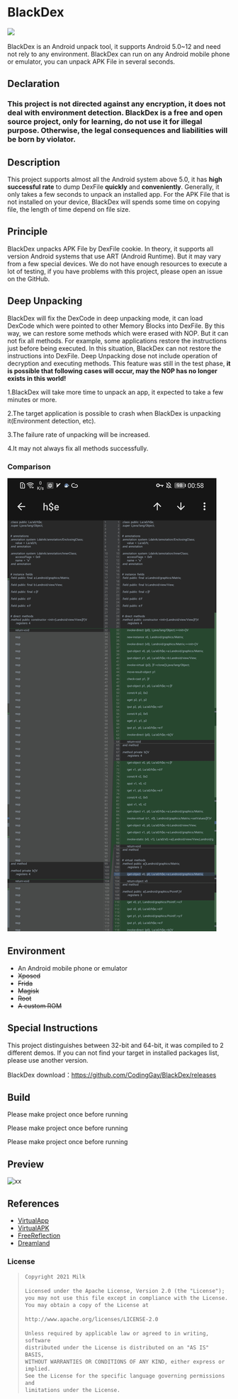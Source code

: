 # BlackDex

![](https://img.shields.io/badge/language-java-brightgreen.svg)

BlackDex is an Android unpack tool, it supports Android 5.0~12 and need not rely to any environment. BlackDex can run on any Android mobile phone or emulator, you can unpack APK File in several seconds.

## Declaration

### This project is not directed against any encryption, it does not deal with environment detection. BlackDex is a free and open source project, only for learning, do not use it for illegal purpose. Otherwise, the legal consequences and liabilities will be born by violator.

## Description

This project supports almost all the Android system above 5.0, it has **high successful rate** to dump DexFile **quickly** and **conveniently**. Generally, it only takes a few seconds to unpack an installed app. For the APK File that is not installed on your device, BlackDex will spends some time on copying file, the length of time depend on file size.

## Principle

BlackDex unpacks APK File by DexFile cookie. In theory, it supports all version Android systems that use ART (Android Runtime). But it may vary from a few special devices. We do not have enough resources to execute a lot of testing, if you have problems with this project, please open an issue on the GitHub.

## Deep Unpacking

BlackDex will fix the DexCode in deep unpacking mode, it can load DexCode which were pointed to other Memory Blocks into DexFile. By this way, we can restore some methods which were erased with NOP. But it can not fix all methods. For example, some applications restore the instructions just before being executed. In this situation, BlackDex can not restore the instructions into DexFile. Deep Unpacking dose not include operation of decryption and executing methods. This feature was still in the test phase, **it is possible that following cases will occur, may the NOP has no longer exists in this world!**

1.BlackDex will take more time to unpack an app, it expected to take a few minutes or more.

2.The target application is possible to crash when BlackDex is unpacking it(Environment detection, etc).

3.The failure rate of unpacking will be increased.

4.It may not always fix all methods successfully.

### Comparison
![xx](nop_diff.jpg)

## Environment

- An Android mobile phone or emulator
- ~~Xposed~~
- ~~Frida~~
- ~~Magisk~~
- ~~Root~~
- ~~A custom ROM~~

## Special Instructions

This project distinguishes between 32-bit and 64-bit, it was compiled to 2 different demos. If you can not find your target in installed packages list, please use another version.

BlackDex download：https://github.com/CodingGay/BlackDex/releases

## Build
Please make project once before running

Please make project once before running

Please make project once before running

## Preview

![xx](demonstration.gif)

## References

- [VirtualApp](https://github.com/asLody/VirtualApp)
- [VirtualAPK](https://github.com/didi/VirtualAPK)
- [FreeReflection](https://github.com/tiann/FreeReflection)
- [Dreamland](https://github.com/canyie/Dreamland)

### License

> ```
> Copyright 2021 Milk
>
> Licensed under the Apache License, Version 2.0 (the "License");
> you may not use this file except in compliance with the License.
> You may obtain a copy of the License at
>
> http://www.apache.org/licenses/LICENSE-2.0
>
> Unless required by applicable law or agreed to in writing, software
> distributed under the License is distributed on an "AS IS" BASIS,
> WITHOUT WARRANTIES OR CONDITIONS OF ANY KIND, either express or implied.
> See the License for the specific language governing permissions and
> limitations under the License.
> ```